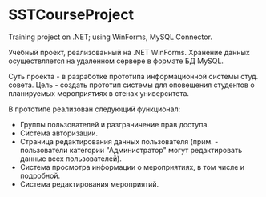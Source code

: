 # SSTCourseProject
Training project on .NET; using WinForms, MySQL Connector.

Учебный проект, реализованный на .NET WinForms. Хранение данных осуществляется на удаленном сервере в формате БД MySQL. 

Суть проекта - в разработке прототипа информационной системы студ. совета. Цель - создать прототип системы для оповещения студентов
о планируемых мероприятиях в стенах университета.

В прототипе реализован следующий функционал:
* Группы пользователей и разграничение прав доступа.
* Система авторизации.
* Страница редактирования данных пользователя (прим. - пользователи категории "Администратор" могут редактировать данные всех пользователей).
* Система просмотра информации о мероприятиях, в том числе и подробной.
* Система редактирования мероприятий. 
